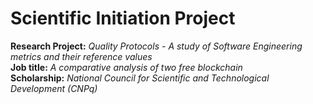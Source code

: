 # Scientific Initiation Project
<b>Research Project:</b> <em>Quality Protocols - A study of Software Engineering metrics and their reference values</em>
<br>
<b>Job title:</b> <em>A comparative analysis of two free blockchain</em>
<br>
<b>Scholarship:</b> <em>National Council for Scientific and Technological Development (CNPq)</em>
